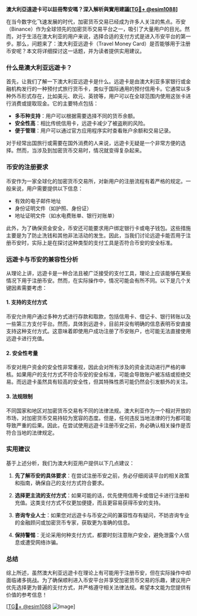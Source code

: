 **澳大利亞遠遊卡可以註冊幣安嗎？深入解析與實用建議[[TG💪+ @esim1088](https://t.me/s/esim1088)]**

在当今数字化飞速发展的时代，加密货币交易已经成为许多人关注的焦点。币安（Binance）作为全球领先的加密货币交易平台之一，吸引了大量用户的目光。然而，对于生活在澳大利亚的用户来说，选择合适的支付方式是进入币安平台的第一步。那么，问题来了：澳大利亚远遊卡（Travel Money Card）是否能够用于注册币安呢？本文将详细探讨这一话题，并为读者提供实用建议。

### 什么是澳大利亚远遊卡？

首先，让我们了解一下澳大利亚远遊卡是什么。远遊卡是由澳大利亚多家银行或金融机构发行的一种预付式旅行货币卡，类似于国际通用的预付信用卡。它通常以多种外币形式存在，比如美元、欧元、英镑等，用户可以在全球范围内使用这张卡进行消费或提取现金。它的主要特点包括：

- **多币种支持**：用户可以根据需要选择不同的货币余额。
- **安全性高**：相比传统信用卡，远遊卡减少了被盗刷的风险。
- **便于管理**：用户可以通过官方应用程序实时查看账户余额和交易记录。

对于经常出国旅行或需要在国外消费的人来说，远遊卡无疑是一个非常方便的选择。然而，当涉及到加密货币交易时，情况就变得复杂起来。

### 币安的注册要求

币安作为一家全球化的加密货币交易所，对新用户的注册流程有着严格的规定。一般来说，用户需要提供以下信息：

- 有效的电子邮件地址
- 身份证明文件（如护照、身份证）
- 地址证明文件（如水电费账单、银行对账单）

此外，为了确保资金安全，币安还可能要求用户绑定银行卡或电子钱包。这些措施主要是为了防止洗钱和其他非法活动的发生。因此，当我们讨论远遊卡能否用于注册币安时，实际上是在探讨这种类型的支付工具是否符合币安的安全标准。

### 远遊卡与币安的兼容性分析

从理论上讲，远遊卡是一种合法且被广泛接受的支付工具，理论上应该能够在某些情况下用于注册币安。然而，在实际操作中，情况可能会有所不同。以下是几个关键因素需要考虑：

#### 1. 支持的支付方式

币安允许用户通过多种方式进行存款和取款，包括信用卡、借记卡、银行转账以及一些第三方支付平台。然而，具体到远遊卡，目前并没有明确的信息表明币安直接支持这种支付方式。这意味着即使用户成功注册了币安账户，也可能无法直接使用远遊卡进行充值。

#### 2. 安全性考量

币安对用户资金的安全性非常重视，因此会对所有涉及的资金流动进行严格的审核。如果用户的支付方式不符合币安的安全标准，可能会导致账户被冻结或拒绝交易。而远遊卡虽然具有较高的安全性，但其特殊性质可能仍然会引发额外的关注。

#### 3. 法规限制

不同国家和地区对加密货币交易有不同的法律法规。澳大利亚作为一个相对开放的市场，对加密货币交易持较为宽容的态度。但是，任何违反当地法律的行为都可能导致严重的后果。因此，在尝试使用远遊卡注册币安之前，务必确认相关操作是否符合当地的法律规定。

### 实用建议

基于上述分析，我们为澳大利亚用户提供以下几点建议：

1. **先了解币安的具体要求**：在尝试注册币安之前，务必仔细阅读平台的相关政策和指南，确保自己的支付方式符合要求。
   
2. **选择更主流的支付方式**：如果可能的话，优先使用信用卡或借记卡进行注册和充值。这类支付方式不仅更加便捷，而且更容易获得币安的支持。

3. **咨询专业人士**：如果您对远遊卡与币安之间的兼容性存有疑问，不妨咨询专业的金融顾问或加密货币专家，获取更为准确的信息。

4. **保持警惕**：无论采用何种支付方式，都要时刻注意账户安全，避免泄露个人信息或遭受网络诈骗。

### 总结

综上所述，虽然澳大利亚远遊卡在理论上有可能用于注册币安，但在实际操作中却面临诸多挑战。为了确保顺利进入币安平台并享受加密货币交易的乐趣，建议用户优先选择更为普遍的支付方式，并严格遵守相关法律法规。希望本文能为您提供有价值的参考信息！

[[TG💪+ @esim1088](https://t.me/s/esim1088) ![Image](https://i.postimg.cc/4NQfJmqS/Snipaste-2025-05-13-00-14-12.png)]